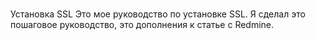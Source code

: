 # 
Установка SSL
Это мое руководство по установке SSL. Я сделал это пошаговое руководство, это дополнения к статье с Redmine.
